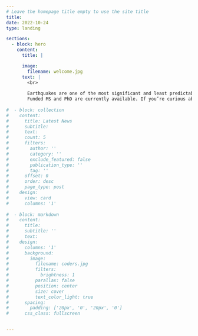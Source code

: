 ```yaml
---
# Leave the homepage title empty to use the site title
title:
date: 2022-10-24
type: landing

sections:
  - block: hero
    content:
      title: |

      image:
        filename: welcome.jpg
      text: |
        <br>
        
        Earthquakes are one of the most significant and least predictable natural hazards that society faces. The USU **Rock Deformation and Earthquake Mechanics Group**, led by Dr. Srisharan Shreedharan, conducts research on the mechanics of earthquakes, faulting, friction, and granular deformation processes using experimental, numerical, and observational techniques. A key focus is the scaling and scalability of our experimental and numerical observations to seismogenic faults.
        Funded MS and PhD are currently available. If you’re curious about earthquakes, friction or rock deformation, send [me an email](mailto: srisharan.shreedharan@usu.edu) with your CV and a short statement on why you are interested in working with me, and we can start a conversation.
  
#  - block: collection
#    content:
#      title: Latest News
#      subtitle:
#      text:
#      count: 5
#      filters:
#        author: ''
#        category: ''
#        exclude_featured: false
#        publication_type: ''
#        tag: ''
#      offset: 0
#      order: desc
#      page_type: post
#    design:
#      view: card
#      columns: '1'
  
#  - block: markdown
#    content:
#      title:
#      subtitle: ''
#      text:
#    design:
#      columns: '1'
#      background:
#        image: 
#          filename: coders.jpg
#          filters:
#            brightness: 1
#          parallax: false
#          position: center
#          size: cover
#          text_color_light: true
#      spacing:
#        padding: ['20px', '0', '20px', '0']
#      css_class: fullscreen
  

---
```

